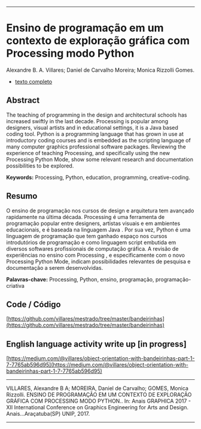 ----

# Ensino de programação em um contexto de exploração gráfica com Processing modo Python

Alexandre B. A. Villares; Daniel de Carvalho Moreira; Monica Rizzolli Gomes.

* [texto completo](https://www.even3.com.br/Anais/graphica2017/49701-ENSINO-DE-PROGRAMACAO-EM-UM-CONTEXTO-DE-EXPLORACAO-GRAFICA-COM-PROCESSING-MODO-PYTHON)

## Abstract

The teaching of programming in the design and architectural schools has increased swiftly in the last decade. Processing is popular among designers, visual artists and in educational settings, it is a Java based coding tool. Python is a programming language that has grown in use at introductory coding courses and is embedded as the scripting language of many computer graphics professional software packages. Reviewing the experience of teaching Processing, and specifically using the new Processing Python Mode, show some relevant research and documentation possibilities to be explored.

**Keywords:** Processing, Python, education, programming, creative-coding.

## Resumo

O ensino de programação nos cursos de design e arquitetura tem avançado rapidamente na última década.  Processing é uma ferramenta de programação popular entre designers, artistas visuais e em ambientes educacionais, e é baseada na linguagem  Java . Por sua vez,  Python é uma linguagem de programação que tem ganhado espaço nos cursos introdutórios de programação e como linguagem  script embutida em diversos softwares profissionais de computação gráfica. A revisão de experiências no ensino com Processing , e especificamente com o novo Processing Python Mode, indicam possibilidades relevantes de pesquisa e documentação a serem desenvolvidas.

**Palavras-chave:** Processing, Python, ensino, programação, programação-criativa 

## Code / Código

[https://github.com/villares/mestrado/tree/master/bandeirinhas](https://github.com/villares/mestrado/tree/master/bandeirinhas)

## English language activity write up [in progress]

[https://medium.com/@villares/object-orientation-with-bandeirinhas-part-1-7-7765ab596d95](https://medium.com/@villares/object-orientation-with-bandeirinhas-part-1-7-7765ab596d95)

----

VILLARES, Alexandre B A; MOREIRA, Daniel de Carvalho; GOMES, Monica Rizzolli. ENSINO DE PROGRAMAÇÃO EM UM CONTEXTO DE EXPLORAÇÃO GRÁFICA COM PROCESSING MODO PYTHON.. In: Anais GRAPHICA 2017 - XII International Conference on Graphics Engineering for Arts and Design. Anais...Araçatuba(SP) UNIP, 2017.

----
